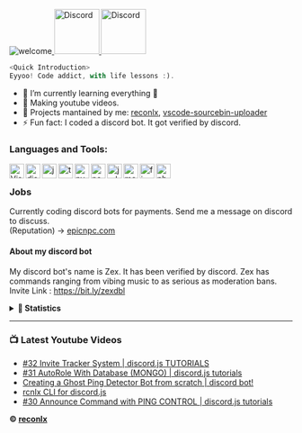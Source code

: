 ![welcome](https://i.imgur.com/6XHBC84.png)<a href="https://discord.gg/xCCpfth">
    <img src="https://user-images.githubusercontent.com/59381835/92191514-d649ad80-ee18-11ea-9bc4-e95c7a122a99.png" alt="Discord" width="80"/>
  </a>
  <a href="https://www.youtube.com/channel/UCC-5dJ0BPTRSMaoDxntduHg">
    <img src="https://user-images.githubusercontent.com/59381835/92191346-676c5480-ee18-11ea-8240-e416eb1a5b5d.png" alt="Discord" width="80"/>
  </a>
  ```js
  <Quick Introduction>
  Eyyoo! Code addict, with life lessons :).
  ```
- 🌱 I’m currently learning everything 🤣
- 💎 Making youtube videos.
- 📣 Projects mantained by me: [reconlx](https://www.npmjs.com/package/reconlx), [vscode-sourcebin-uploader](https://marketplace.visualstudio.com/items?itemName=LimXuan.sourcebin-uploader)
- ⚡ Fun fact: I coded a discord bot. It got verified by discord.<br />

### Languages and Tools:
<img align="left" alt="Visual Studio Code" width="26px" src="https://i.imgur.com/LwSdAlE.png" />
<img align="left" alt="discord.js" width="26px" src="https://i.imgur.com/SI1DZf3.png" />
<img align="left" alt="js" width="26px" src="https://i.imgur.com/3u1wzwE.png" />
<img align="left" alt="ts" width="26px" src="https://i.imgur.com/vSgFULR.png" />
<img align="left" alt="py" width="26px" src="https://i.imgur.com/4pIzF9V.png" />
<img align="left" alt="node.js" width="26px" src="https://i.imgur.com/tYLFZBh.png" /> 
<img align="left" alt="jsdom" width="26px" src="https://imgur.com/znELr8P.png" /> 
<img align="left" alt="mongodb" width="26px" src="https://devicons.github.io/devicon/devicon.git/icons/mongodb/mongodb-original-wordmark.svg" /> 
<img align="left" alt="firebase" width="26px" src="https://i.imgur.com/1RVXvxS.png" /> 
<img align="left" alt="photoshop" width="26px" src="https://i.imgur.com/OC1RcS5.jpg" /> <br />

### Jobs
Currently coding discord bots for payments. Send me a message on discord to discuss.<br>
(Reputation) -> [epicnpc.com](https://www.epicnpc.com/members/reconlx.1167846/)<br />

#### About my discord bot
My discord bot's name is Zex. It has been verified by discord. Zex has commands ranging from vibing music to as serious as moderation bans.
Invite Link : https://bit.ly/zexdbl<br>

<details>
<summary><b>🔎 Statistics </b></summary>
    
<a>
  <img align="center" src="https://riday-ghstats.vercel.app/api/top-langs/?username=reconlx&theme=tokyonight&layout=compact" />
</a>
<a href="https://github.com/anuraghazra/convoychat">
  <img align="center" src="https://github-readme-stats.vercel.app/api?username=reconlx&show_icons=true&theme=onedark" />
</a>

</details>

---

### 📺 Latest Youtube Videos
<!-- YOUTUBE:START -->
- [#32 Invite Tracker System | discord.js TUTORIALS](https://www.youtube.com/watch?v=my2F7ntvxb0)
- [#31 AutoRole With Database (MONGO) | discord.js tutorials](https://www.youtube.com/watch?v=Z_BWC5lUNTs)
- [Creating a Ghost Ping Detector Bot from scratch | discord bot!](https://www.youtube.com/watch?v=fWOZ-OqImXk)
- [rcnlx CLI for discord.js](https://www.youtube.com/watch?v=RcvTmlMgyiM)
- [#30 Announce Command with PING CONTROL | discord.js tutorials](https://www.youtube.com/watch?v=KKbjOLTbyCo)
<!-- YOUTUBE:END -->

**© [reconlx](https://github.com/reconlx)**
